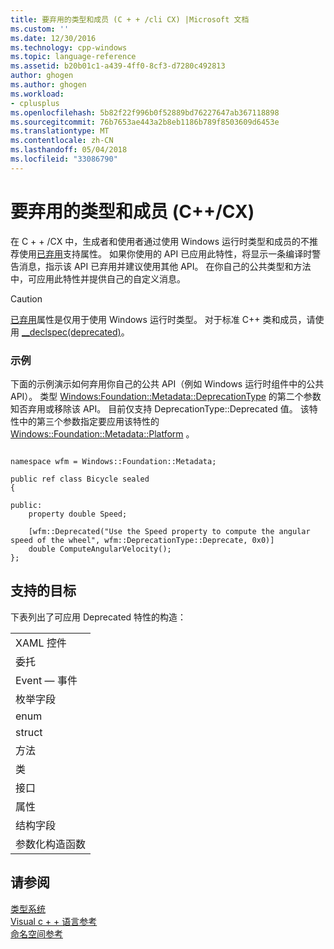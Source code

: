 ```yaml
---
title: 要弃用的类型和成员 (C + + /cli CX) |Microsoft 文档
ms.custom: ''
ms.date: 12/30/2016
ms.technology: cpp-windows
ms.topic: language-reference
ms.assetid: b20b01c1-a439-4ff0-8cf3-d7280c492813
author: ghogen
ms.author: ghogen
ms.workload:
- cplusplus
ms.openlocfilehash: 5b82f22f996b0f52889bd76227647ab367118898
ms.sourcegitcommit: 76b7653ae443a2b8eb1186b789f8503609d6453e
ms.translationtype: MT
ms.contentlocale: zh-CN
ms.lasthandoff: 05/04/2018
ms.locfileid: "33086790"
---
```

# <a name="deprecating-types-and-members-ccx"></a>要弃用的类型和成员 (C++/CX)
在 C + + /CX 中，生成者和使用者通过使用 Windows 运行时类型和成员的不推荐使用[已弃用](http://msdn.microsoft.com/en-us/8b02ad36-3b5f-4361-888b-e6a99040e57c)支持属性。 如果你使用的 API 已应用此特性，将显示一条编译时警告消息，指示该 API 已弃用并建议使用其他 API。 在你自己的公共类型和方法中，可应用此特性并提供自己的自定义消息。  
  
> [!CAUTION]
>  [已弃用](http://msdn.microsoft.com/en-us/8b02ad36-3b5f-4361-888b-e6a99040e57c)属性是仅用于使用 Windows 运行时类型。 对于标准 C++ 类和成员，请使用 [__declspec(deprecated)](http://msdn.microsoft.com/library/044swk7y.aspx)。  
  
### <a name="example"></a>示例  
 下面的示例演示如何弃用你自己的公共 API（例如 Windows 运行时组件中的公共 API）。 类型 [Windows:Foundation::Metadata::DeprecationType](http://msdn.microsoft.com/en-us/ee01e63d-37d0-4273-accc-fca174f88bfa) 的第二个参数知否弃用或移除该 API。 目前仅支持 DeprecationType::Deprecated 值。 该特性中的第三个参数指定要应用该特性的 [Windows::Foundation::Metadata::Platform](http://msdn.microsoft.com/en-us/1eae292d-1ab7-4d97-a58c-b0beffd51ef5) 。  
  
```  
  
namespace wfm = Windows::Foundation::Metadata;  
  
public ref class Bicycle sealed  
{  
  
public:  
    property double Speed;  
  
    [wfm::Deprecated("Use the Speed property to compute the angular speed of the wheel", wfm::DeprecationType::Deprecate, 0x0)]  
    double ComputeAngularVelocity();  
};  
```  
  
## <a name="supported-targets"></a>支持的目标  
 下表列出了可应用 Deprecated 特性的构造：  
  
||  
|-|  
|XAML 控件|  
|委托|  
|Event — 事件|  
|枚举字段|  
|enum|  
|struct|  
|方法|  
|类|  
|接口|  
|属性|  
|结构字段|  
|参数化构造函数|  
  
## <a name="see-also"></a>请参阅  
 [类型系统](../cppcx/type-system-c-cx.md)   
 [Visual c + + 语言参考](../cppcx/visual-c-language-reference-c-cx.md)   
 [命名空间参考](../cppcx/namespaces-reference-c-cx.md)
